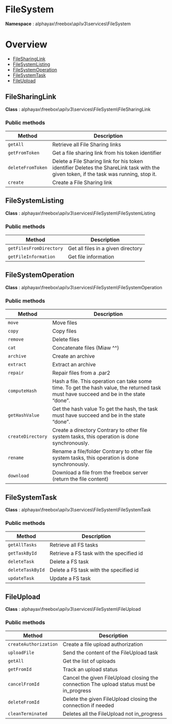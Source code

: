 # FileSystem

**Namespace**  : alphayax\freebox\api\v3\services\FileSystem

# Overview

- [FileSharingLink](FileSystem.md#FileSharingLink)
- [FileSystemListing](FileSystem.md#FileSystemListing)
- [FileSystemOperation](FileSystem.md#FileSystemOperation)
- [FileSystemTask](FileSystem.md#FileSystemTask)
- [FileUpload](FileSystem.md#FileUpload)


<a name="FileSharingLink"></a>
## FileSharingLink

**Class**  : alphayax\freebox\api\v3\services\FileSystem\FileSharingLink

### Public methods

| Method | Description |
|---|---|
| `getAll` | Retrieve all File Sharing links | 
| `getFromToken` | Get a file sharing link from his token identifier | 
| `deleteFromToken` | Delete a File Sharing link for his token identifier Deletes the ShareLink task with the given token, if the task was running, stop it. | 
| `create` | Create a File Sharing link | 

<a name="FileSystemListing"></a>
## FileSystemListing

**Class**  : alphayax\freebox\api\v3\services\FileSystem\FileSystemListing

### Public methods

| Method | Description |
|---|---|
| `getFilesFromDirectory` | Get all files in a given directory | 
| `getFileInformation` | Get file information | 

<a name="FileSystemOperation"></a>
## FileSystemOperation

**Class**  : alphayax\freebox\api\v3\services\FileSystem\FileSystemOperation

### Public methods

| Method | Description |
|---|---|
| `move` | Move files | 
| `copy` | Copy files | 
| `remove` | Delete files | 
| `cat` | Concatenate files (Miaw ^^) | 
| `archive` | Create an archive | 
| `extract` | Extract an archive | 
| `repair` | Repair files from a .par2 | 
| `computeHash` | Hash a file. This operation can take some time. To get the hash value, the returned task must have succeed and be in the state “done”. | 
| `getHashValue` | Get the hash value To get the hash, the task must have succeed and be in the state “done”. | 
| `createDirectory` | Create a directory Contrary to other file system tasks, this operation is done synchronously. | 
| `rename` | Rename a file/folder Contrary to other file system tasks, this operation is done synchronously. | 
| `download` | Download a file from the freebox server (return the file content) | 

<a name="FileSystemTask"></a>
## FileSystemTask

**Class**  : alphayax\freebox\api\v3\services\FileSystem\FileSystemTask

### Public methods

| Method | Description |
|---|---|
| `getAllTasks` | Retrieve all FS tasks | 
| `getTaskById` | Retrieve a FS task with the specified id | 
| `deleteTask` | Delete a FS task | 
| `deleteTaskById` | Delete a FS task with the specified id | 
| `updateTask` | Update a FS task | 

<a name="FileUpload"></a>
## FileUpload

**Class**  : alphayax\freebox\api\v3\services\FileSystem\FileUpload

### Public methods

| Method | Description |
|---|---|
| `createAuthorization` | Create a file upload authorization | 
| `uploadFile` | Send the content of the FileUpload task | 
| `getAll` | Get the list of uploads | 
| `getFromId` | Track an upload status | 
| `cancelFromId` | Cancel the given FileUpload closing the connection The upload status must be in_progress | 
| `deleteFromId` | Delete the given FileUpload closing the connection if needed | 
| `cleanTerminated` | Deletes all the FileUpload not in_progress | 

